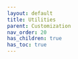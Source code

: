 ```yaml
---
layout: default
title: Utilities
parent: Customization
nav_order: 20
has_children: true
has_toc: true
---
```

